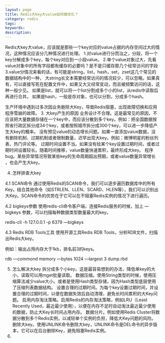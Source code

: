 ```yaml
---
layout: page
title: Redis大key大value如何做优化？
category: redis
tags:
keywords:
description:
---
```


Redis大key大value，应该就是那些一个key对应的value占据的内存空间过大的情况，这种情况应该分几种情况进行处理。
1.对value进行分而治之，分段，将一个key分解成多个key，每个key对应到一小段value。
2.单个value对象过大，先看value对象中的所有字段都有缓存的必要吗？是不是只缓存那几个经常访问的字段
3.value分情况来看的话，有可能是string，list，hash，set，zset这几个常见的数据结构中的一种，
大string长文本需要经常访问的情况较少，可以忽略。如果真有，可以直接写死在配置文件中，如果又大又经常变动，而且被频繁访问的话，这种一般少见。
如果是list，就可以将一个list分割成多个小的list，从redis中读取后再进行合并。
如果是hash，一般是存对象，也可以分割，分成多个hash。


生产环境中遇到过多次因业务删除大Key，导致Redis阻塞，出现故障切换和应用程序雪崩的故障。
3. 大key产生的原因
   业务设计不合理。这是最常见的原因，不应该把大量数据存储在一个key中，而应该分散到多个key。例如：把全国数据按照省行政区拆分成34个key，或者按照城市拆分成300个key，可以进一步降低产生大key的概率。
   没有预见value的动态增长问题。如果一直添加value数据，没有删除机制、过期机制或者限制数量，迟早出现大key。例如：微博明星的粉丝列表、热门评论等。
   过期时间设置不当。如果没有给某个key设置过期时间，或者过期时间设置较长。随着时间推移，value数量快速累积，最终形成大key。
   程序bug。某些异常情况导致某些key的生命周期超出预期，或者value数量异常增长 ，也会产生大key。


4. 怎样排查大key

4.1 SCAN命令
通过使用Redis的SCAN命令，我们可以逐步遍历数据库中的所有Key。结合其他命令（如STRLEN、LLEN、SCARD、HLEN等），我们可以识别出大Key。SCAN命令的优势在于它可以在不阻塞Redis实例的情况下进行遍历。

4.2 bigkeys参数
使用redis-cli命令客户端，连接Redis服务的时候，加上  —bigkeys 参数，可以扫描每种数据类型数量最大的key。

redis-cli -h 127.0.0.1 -p 6379 —bigkeys

4.3 Redis RDB Tools工具
使用开源工具Redis RDB Tools，分析RDB文件，扫描出Redis大key。

例如：输出占用内存大于1kb，排名前3的keys。

rdb —commond memory —bytes 1024 —largest 3 dump.rbd

5. 怎么解决大key
   拆分成多个小key。这是最容易想到的办法，降低单key的大小，读取可以用mget批量读取。
   数据压缩。使用String类型的时候，使用压缩算法减少value大小。或者是使用Hash类型存储，因为Hash类型底层使用了压缩列表数据结构。
   设置合理的过期时间。为每个key设置过期时间，并设置合理的过期时间，以便在数据失效后自动清理，避免长时间累积的大Key问题。
   启用内存淘汰策略。启用Redis的内存淘汰策略，例如LRU（Least Recently Used，最近最少使用），以便在内存不足时自动淘汰最近最少使用的数据，防止大Key长时间占用内存。
   数据分片。例如使用Redis Cluster将数据分散到多个Redis实例，以减轻单个实例的负担，降低大Key问题的风险。
   删除大key。使用UNLINK命令删除大key，UNLINK命令是DEL命令的异步版本，它可以在后台删除Key，避免阻塞Redis实例。
6. 




















